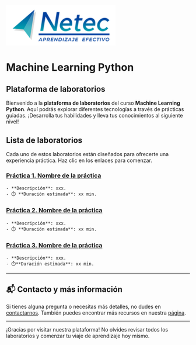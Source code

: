 <img src="images/neteclogo.png" alt="logo" width="300"/>

# Machine Learning Python

## Plataforma de laboratorios

Bienvenido a la **plataforma de laboratorios** del curso **Machine Learning Python**. Aquí podrás explorar diferentes tecnologías a través de prácticas guiadas. ¡Desarrolla tus habilidades y lleva tus conocimientos al siguiente nivel!

## Lista de laboratorios

Cada uno de estos laboratorios están diseñados para ofrecerte una experiencia práctica. Haz clic en los enlaces para comenzar.

### [Práctica 1. Nombre de la práctica](Capítulo1) 
    - **Descripción**: xxx.
    - ⏱️ **Duración estimada**: xx min.

### [Práctica 2. Nombre de la práctica](./Capítulo2)
    - **Descripción**: xxx.
    - ⏱️ **Duración estimada**: xx min.

### [Práctica 3. Nombre de la práctica](./Capítulo3.md)
    - **Descripción**: xxx.
    - ⏱️**Duración estimada**: xx min.


---

## 📬 **Contacto y más información**

Si tienes alguna pregunta o necesitas más detalles, no dudes en [contactarnos](mailto:soporte@netec.com). También puedes encontrar más recursos en nuestra [página](https://netec.com).

---

¡Gracias por visitar nuestra plataforma! No olvides revisar todos los laboratorios y comenzar tu viaje de aprendizaje hoy mismo.
